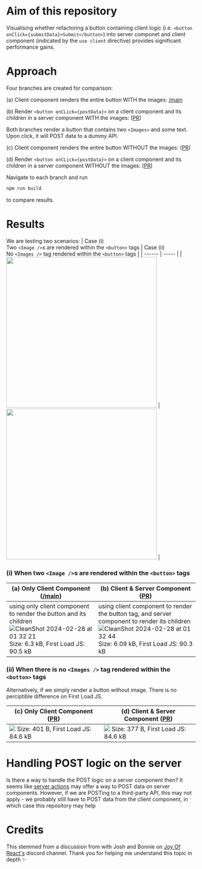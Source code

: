 
# Aim of this repository

Visualising whether refactoring a button containing client logic (i.e. `<button onClick={submitData}>Submit</button>`) into server componet and client component (indicated by the `use client` directive) provides significant performance gains.

# Approach

Four branches are created for comparison: 

(a) Client component renders the entire button WITH the images: [/main](https://github.com/sheleoni/nextJS-server-components-performance-optimization/tree/main)

(b) Render `<button onCLick={postData}>` on a client component and its children in a server component WITH the images: ([PR](https://github.com/sheleoni/nextJS-server-components-performance-optimization/pull/1))

Both branches render a button that contains two `<Images>` and some text. Upon click, it will POST data to a dummy API.

(c) Client component renders the entire button WITHOUT the images: ([PR](https://github.com/sheleoni/nextJS-server-components-performance-optimization/pull/2))

(d) Render `<button onCLick={postData}>` on a client component and its children in a server component WITHOUT the images: ([PR](https://github.com/sheleoni/nextJS-server-components-performance-optimization/pull/3))

<p>Navigate to each branch and run</p>

```bash
npm run build
```
to compare results.

# Results

We are testing two scenarios: 
| Case (i) <br /> Two `<Image />`s are rendered within the `<button>` tags | Case (ii) <br /> No `<Images />` tag rendered within the `<button>` tags |
| ------ | ----- |
| <img src="https://github.com/sheleoni/nextJS-server-components-performance-optimization/assets/85994674/57150e2d-e4e2-4c97-a7f1-4be0a357cca3" height="400"> | <img src="https://github.com/sheleoni/nextJS-server-components-performance-optimization/assets/85994674/591f7d21-a360-480c-bfd2-15f57e0e345a" width="400"> |

### (i) When two `<Image />`s are rendered within the `<button>` tags
| (a) Only Client Component ([/main](https://github.com/sheleoni/nextJS-server-components-performance-optimization/tree/main))| (b) Client & Server Component ([PR](https://github.com/sheleoni/nextJS-server-components-performance-optimization/pull/1)) |
|-----------------------|---------------------------|
|using only client component to render the button and its children ![CleanShot 2024-02-28 at 01 32 21](https://github.com/sheleoni/nextJS-server-components-performance-optimization/assets/85994674/3b5ef108-4553-4b60-a7cb-54e1c4ece290) Size: 6.3 kB, First Load JS: 90.5 kB | using client component to render the button tag, and server component to render its children ![CleanShot 2024-02-28 at 01 32 44](https://github.com/sheleoni/nextJS-server-components-performance-optimization/assets/85994674/5502274f-9e08-4415-bec0-1c7fc56be114) Size: 6.09 kB, First Load JS: 90.3 kB |

### (ii) When there is no `<Images />` tag rendered within the `<button>` tags

Alternatively, if we simply render a button without image. There is no perciptible difference on First Load JS.
 
| (c) Only Client Component ([PR](https://github.com/sheleoni/nextJS-server-components-performance-optimization/pull/2)) | (d) Client & Server Component ([PR](https://github.com/sheleoni/nextJS-server-components-performance-optimization/pull/3)) |
|------------------------------------------------------------------------------------------------------------------------|----------------------------------------------------------------------------------------------------------------------------|
|<img src="https://github.com/sheleoni/nextJS-server-components-performance-optimization/assets/85994674/08ce9d73-3248-4f40-a479-1f8321928bbd"> Size: 401 B, First Load JS: 84.6 kB| <img src="https://github.com/sheleoni/nextJS-server-components-performance-optimization/assets/85994674/aa1bee1a-3df2-4259-be6d-bda85aa2e6c3"> Size: 377 B, First Load JS: 84.6 kB|

# Handling POST logic on the server

Is there a way to handle the POST logic on a server component then? It seems like [server actions](https://nextjs.org/docs/app/building-your-application/data-fetching/server-actions-and-mutations) may offer a way to POST data on server components.  However, if we are POSTing to a third-party API, this may not apply - we probably still have to POST data from the client component, in which case this repository may help 

# Credits

This stemmed from a discussion from with Josh and Bonnie on [Joy Of React's](https://www.joyofreact.com/) discord channel. Thank you for helping me understand this topic in depth ✨
